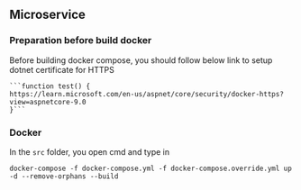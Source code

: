 ## Microservice 

### Preparation before build docker
Before building docker compose, you should follow below link to setup dotnet certificate for HTTPS
````
```function test() {
https://learn.microsoft.com/en-us/aspnet/core/security/docker-https?view=aspnetcore-9.0
}```
````

### Docker
In the ```src``` folder, you open cmd and type in
```function test() {
docker-compose -f docker-compose.yml -f docker-compose.override.yml up -d --remove-orphans --build

